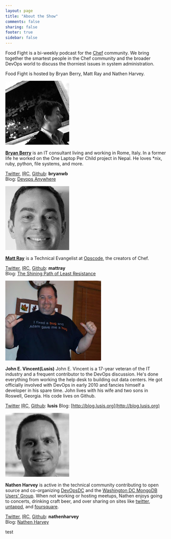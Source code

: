 ```yaml
---
layout: page
title: "About the Show"
comments: false
sharing: false
footer: true
sidebar: false
---
```


Food Fight is a bi-weekly podcast for the [Chef][opscodewiki] community. We bring together the smartest people in the Chef community and the broader DevOps world to discuss the thorniest issues in system administration. 

Food Fight is hosted by Bryan Berry, Matt Ray and Nathen Harvey. 

<p class="clearboth">
    <img class="floatleft" src="/images/bryan.jpg" alt="A photograph of Bryan Berry."/>
</p>

**[Bryan Berry](https://plus.google.com/106664679333642993534/posts?hl=en)** is an IT consultant living and working in Rome, Italy. In a former life he worked on the One Laptop Per Child project in Nepal. He loves *nix, ruby, python, file systems, and more.

[Twitter](https://twitter.com/#!/bryanwb), <abbr title="Internet Relay Chat">IRC</abbr>, [Github](https://github.com/bryanwb): **bryanwb**  
Blog: [Devops Anywhere](http://devopsanywhere.blogspot.com/) 

<p class="clearboth">
    <img class="floatleft" src="/images/matt.jpg" alt="A photograph of Matt Ray." />
</p>

**[Matt Ray](https://plus.google.com/u/0/116714115351408264605/posts)** is a Technical Evangelist at [Opscode][opscode], the creators of Chef.

[Twitter](https://twitter.com/#!/mattray), <abbr title="Internet Relay Chat">IRC</abbr>, [Github](https://github.com/mattray): **mattray**  
Blog: [The Shining Path of Least Resistance](http://www.leastresistance.net/)



<p class="clearboth">
    <img class="floatleft" src="/images/lusis.jpg" alt="A photograph of John E. Vincent." width="300px" height="250px" />
</p>

**John E. Vincent(Lusis)**  John E. Vincent is a 17-year veteran of the IT industry and a frequent contributor to the DevOps discussion. He's done everything from working the help desk to building out data centers. He got officially involved with DevOps in early 2010 and fancies himself a developer in his spare time. John lives with his wife and two sons in Roswell, Georgia. His code lives on Github. </p>
[Twitter](https://twitter.com/#!/lusis) <abbr title="Internet Relay Chat">IRC</abbr>, [Github](https://github.com/lusis): **lusis**
Blog: [http://blog.lusis.org](http://blog.lusis.org)


<p class="clearboth">
    <img class="floatleft" src="/images/nathen.jpg" alt="A photograph of Nathen Harvey." />
</p>

**Nathen Harvey** is active in the technical community contributing to open source and co-organizing [DevOpsDC](http://www.meetup.com/DevOpsDC/) and the [Washington DC MongoDB Users' Group](http://www.meetup.com/Washington-DC-MongoDB-Users-Group/). When not working or hosting meetups, Nathen enjoys going to concerts, drinking craft beer, and over sharing on sites like [twitter](http://twitter.com/nathenharvey), [untappd](http://untappd.com/user/nathenharvey), and [foursquare](https://foursquare.com/nathenharvey).

[Twitter](https://twitter.com/#!/nathenharvey), <abbr title="Internet Relay Chat">IRC</abbr>, [Github](https://github.com/nathenharvey): **nathenharvey**  
Blog: [Nathen Harvey](http://nathenharvey.com/)

[opscodewiki]: http://wiki.opscode.com/  
[opscode]: http://www.opscode.com/

test
